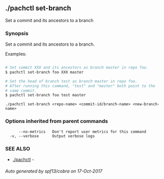 ## ./pachctl set-branch

Set a commit and its ancestors to a branch

### Synopsis


Set a commit and its ancestors to a branch.

Examples:

```sh

# Set commit XXX and its ancestors as branch master in repo foo.
$ pachctl set-branch foo XXX master

# Set the head of branch test as branch master in repo foo.
# After running this command, "test" and "master" both point to the
# same commit.
$ pachctl set-branch foo test master
```

```
./pachctl set-branch <repo-name> <commit-id/branch-name> <new-branch-name>
```

### Options inherited from parent commands

```
      --no-metrics   Don't report user metrics for this command
  -v, --verbose      Output verbose logs
```

### SEE ALSO
* [./pachctl](./pachctl.md)	 - 

###### Auto generated by spf13/cobra on 17-Oct-2017
